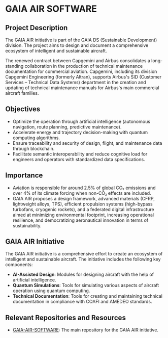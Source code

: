 # GAIA AIR SOFTWARE

## Project Description

The GAIA AIR initiative is part of the GAIA DS (Sustainable Development) division. The project aims to design and document a comprehensive ecosystem of intelligent and sustainable aircraft.

The renewed contract between Capgemini and Airbus consolidates a long-standing collaboration in the production of technical maintenance documentation for commercial aviation. Capgemini, including its division Capgemini Engineering (formerly Altran), supports Airbus's SID (Customer Services – Technical Data Systems) department in the creation and updating of technical maintenance manuals for Airbus's main commercial aircraft families.

## Objectives

- Optimize the operation through artificial intelligence (autonomous navigation, route planning, predictive maintenance).
- Accelerate energy and trajectory decision-making with quantum computing algorithms.
- Ensure traceability and security of design, flight, and maintenance data through blockchain.
- Facilitate semantic interoperability and reduce cognitive load for engineers and operators with standardized data specifications.

## Importance

- Aviation is responsible for around 2.5% of global CO₂ emissions and over 4% of its climate forcing when non-CO₂ effects are included.
- GAIA AIR proposes a design framework, advanced materials (CFRP, lightweight alloys, TPS), efficient propulsion systems (high-bypass turbofans, cryogenic rockets), and a federated digital infrastructure aimed at minimizing environmental footprint, increasing operational resilience, and democratizing aeronautical innovation in terms of sustainability.

## GAIA AIR Initiative

The GAIA AIR initiative is a comprehensive effort to create an ecosystem of intelligent and sustainable aircraft. The initiative includes the following key components:

- **AI-Assisted Design**: Modules for designing aircraft with the help of artificial intelligence.
- **Quantum Simulations**: Tools for simulating various aspects of aircraft operation using quantum computing.
- **Technical Documentation**: Tools for creating and maintaining technical documentation in compliance with COAFI and AMEDEO standards.



## Relevant Repositories and Resources

- [GAIA-AIR-SOFTWARE](https://github.com/Robbbo-T/GAIA-AIR-SOFTWARE): The main repository for the GAIA AIR initiative.


